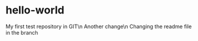 # hello-world
My first test repository in GIT\n
Another change\n
Changing the readme file in the branch

